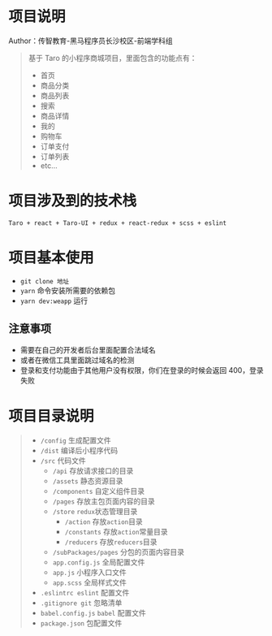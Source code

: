 # 项目说明

Author：传智教育-黑马程序员长沙校区-前端学科组

> 基于 Taro 的小程序商城项目，里面包含的功能点有：
>
> - 首页
> - 商品分类
> - 商品列表
> - 搜索
> - 商品详情
> - 我的
> - 购物车
> - 订单支付
> - 订单列表
> - etc...

# 项目涉及到的技术栈

`Taro + react + Taro-UI + redux + react-redux + scss + eslint`

# 项目基本使用

- `git clone 地址`
- `yarn` 命令安装所需要的依赖包
- `yarn dev:weapp` 运行

## 注意事项

- 需要在自己的开发者后台里面配置合法域名
- 或者在微信工具里面跳过域名的检测
- 登录和支付功能由于其他用户没有权限，你们在登录的时候会返回 400，登录失败

# 项目目录说明

> - `/config` 生成配置文件
> - `/dist` 编译后小程序代码
> - `/src` 代码文件
>   - `/api`  存放请求接口的目录
>   - `/assets` 静态资源目录
>   - `/components` 自定义组件目录
>   - `/pages` 存放主包页面内容的目录
>   - `/store` `redux`状态管理目录
>     - `/action` 存放`action`目录
>     - `/constants`  存放`action`常量目录
>     - `/reducers` 存放`reducers`目录
>   - `/subPackages/pages` 分包的页面内容目录
>   - `app.config.js` 全局配置文件
>   - `app.js` 小程序入口文件
>   - `app.scss` 全局样式文件
> - `.eslintrc eslint` 配置文件
> - `.gitignore git` 忽略清单
> - `babel.config.js` `babel` 配置文件
> - `package.json` 包配置文件

 

